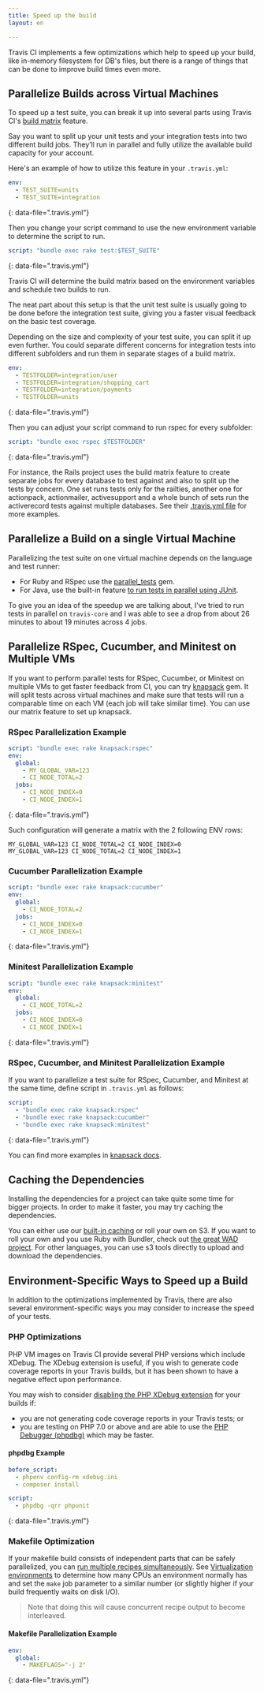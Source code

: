 ```yaml
---
title: Speed up the build
layout: en

---
```


Travis CI implements a few optimizations which help to speed up your build,
like in-memory filesystem for DB's files, but there is a range of things
that can be done to improve build times even more.


## Parallelize Builds across Virtual Machines

To speed up a test suite, you can break it up into several parts using
Travis CI's [build
matrix](/user/customizing-the-build/#build-matrix)
feature.

Say you want to split up your unit tests and your integration tests into two
different build jobs. They’ll run in parallel and fully utilize the available
build capacity for your account.

Here's an example of how to utilize this feature in your `.travis.yml`:

```yaml
env:
  - TEST_SUITE=units
  - TEST_SUITE=integration
```
{: data-file=".travis.yml"}

Then you change your script command to use the new environment variable to
determine the script to run.

```yaml
script: "bundle exec rake test:$TEST_SUITE"
```
{: data-file=".travis.yml"}

Travis CI will determine the build matrix based on the environment variables and
schedule two builds to run.

The neat part about this setup is that the unit test suite is usually going to
be done before the integration test suite, giving you a faster visual feedback
on the basic test coverage.

Depending on the size and complexity of your test suite, you can split it up even
further. You could separate different concerns for integration tests into
different subfolders and run them in separate stages of a build matrix.

```yaml
env:
  - TESTFOLDER=integration/user
  - TESTFOLDER=integration/shopping_cart
  - TESTFOLDER=integration/payments
  - TESTFOLDER=units
```
{: data-file=".travis.yml"}

Then you can adjust your script command to run rspec for every subfolder:

```yaml
script: "bundle exec rspec $TESTFOLDER"
```
{: data-file=".travis.yml"}

For instance, the Rails project uses the build matrix feature to create separate
jobs for every database to test against and also to split up the tests by
concern. One set runs tests only for the railties, another one for actionpack,
actionmailer, activesupport and a whole bunch of sets run the activerecord
tests against multiple databases. See their [.travis.yml
file](https://github.com/rails/rails/blob/master/.travis.yml) for more examples.

## Parallelize a Build on a single Virtual Machine

Parallelizing the test suite on one virtual machine depends on the language and test runner:

- For Ruby and RSpec use the [parallel_tests](https://github.com/grosser/parallel_tests) gem.
- For Java, use the built-in feature [to run tests in parallel
  using JUnit](http://incodewetrustinc.blogspot.com/2009/07/run-your-junit-tests-in-parallel-with.html).

To give you an idea of the speedup we are talking about, I've tried to run tests in parallel on `travis-core` and I was able to see a drop from about 26 minutes to about 19 minutes across 4 jobs.

## Parallelize RSpec, Cucumber, and Minitest on Multiple VMs

If you want to perform parallel tests for RSpec, Cucumber, or Minitest on multiple VMs to get faster feedback from CI, you can try [knapsack](https://github.com/ArturT/knapsack) gem. It will split tests across virtual machines and make sure that tests will run a comparable time on each VM (each job will take similar time). You can use our matrix feature to set up knapsack.

### RSpec Parallelization Example

```yaml
script: "bundle exec rake knapsack:rspec"
env:
  global:
    - MY_GLOBAL_VAR=123
    - CI_NODE_TOTAL=2
  jobs:
    - CI_NODE_INDEX=0
    - CI_NODE_INDEX=1
```
{: data-file=".travis.yml"}

Such configuration will generate a matrix with the 2 following ENV rows:

```
MY_GLOBAL_VAR=123 CI_NODE_TOTAL=2 CI_NODE_INDEX=0
MY_GLOBAL_VAR=123 CI_NODE_TOTAL=2 CI_NODE_INDEX=1
```

### Cucumber Parallelization Example

```yaml
script: "bundle exec rake knapsack:cucumber"
env:
  global:
    - CI_NODE_TOTAL=2
  jobs:
    - CI_NODE_INDEX=0
    - CI_NODE_INDEX=1
```
{: data-file=".travis.yml"}

### Minitest Parallelization Example

```yaml
script: "bundle exec rake knapsack:minitest"
env:
  global:
    - CI_NODE_TOTAL=2
  jobs:
    - CI_NODE_INDEX=0
    - CI_NODE_INDEX=1
```
{: data-file=".travis.yml"}

### RSpec, Cucumber, and Minitest Parallelization Example

If you want to parallelize a test suite for RSpec, Cucumber, and Minitest at the same time, define script in `.travis.yml` as follows:

```yaml
script:
  - "bundle exec rake knapsack:rspec"
  - "bundle exec rake knapsack:cucumber"
  - "bundle exec rake knapsack:minitest"
```
{: data-file=".travis.yml"}

You can find more examples in [knapsack docs](https://github.com/ArturT/knapsack#info-for-travis-users).

## Caching the Dependencies

Installing the dependencies for a project can take quite some time for bigger projects. In
order to make it faster, you may try caching the dependencies.

You can either use our [built-in caching](/user/caching/) or roll your own on S3. If you
want to roll your own and you use Ruby with Bundler, check out [the great WAD project](https://github.com/Fingertips/WAD).
For other languages, you can use s3 tools directly to upload and download the dependencies.

## Environment-Specific Ways to Speed up a Build

In addition to the optimizations implemented by Travis, there are also
several environment-specific ways you may consider to increase the speed of
your tests.

### PHP Optimizations

PHP VM images on Travis CI provide several PHP versions which include
XDebug. The XDebug extension is useful, if you wish to generate code coverage
reports in your Travis builds, but it has been shown to have a negative effect
upon performance.

You may wish to consider
[disabling the PHP XDebug extension](/user/languages/php/#disabling-preinstalled-php-extensions) for your
builds if:

- you are not generating code coverage reports in your Travis tests; or
- you are testing on PHP 7.0 or above and are able to use the [PHP Debugger (phpdbg)](https://github.com/krakjoe/phpdbg)
  which may be faster.

#### phpdbg Example

```yaml
before_script:
  - phpenv config-rm xdebug.ini
  - composer install

script:
  - phpdbg -qrr phpunit
```
{: data-file=".travis.yml"}

### Makefile Optimization

If your makefile build consists of independent parts that can be safely
parallelized, you can [run multiple recipes
simultaneously](https://www.gnu.org/software/make/manual/html_node/Parallel.html).
See [Virtualization
environments](/user/reference/overview/#virtualization-environments) to determine
how many CPUs an environment normally has and set the `make` job parameter to a
similar number (or slightly higher if your build frequently waits on disk I/O).

> Note that doing this will cause concurrent recipe output to become interleaved.

#### Makefile Parallelization Example

```yaml
env:
  global:
    - MAKEFLAGS="-j 2"
```
{: data-file=".travis.yml"}
